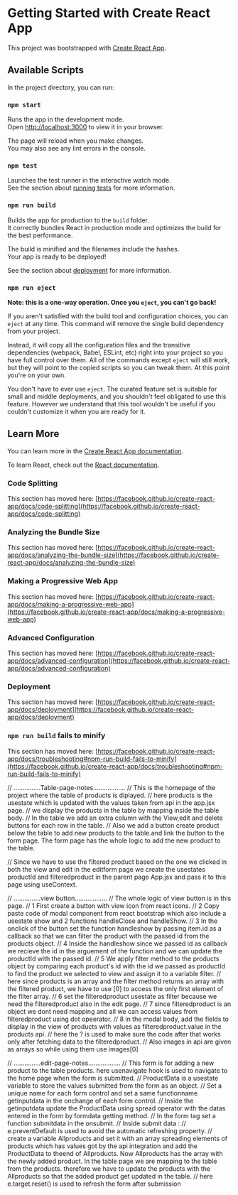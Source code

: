 # Getting Started with Create React App

This project was bootstrapped with [Create React App](https://github.com/facebook/create-react-app).

## Available Scripts

In the project directory, you can run:

### `npm start`

Runs the app in the development mode.\
Open [http://localhost:3000](http://localhost:3000) to view it in your browser.

The page will reload when you make changes.\
You may also see any lint errors in the console.

### `npm test`

Launches the test runner in the interactive watch mode.\
See the section about [running tests](https://facebook.github.io/create-react-app/docs/running-tests) for more information.

### `npm run build`

Builds the app for production to the `build` folder.\
It correctly bundles React in production mode and optimizes the build for the best performance.

The build is minified and the filenames include the hashes.\
Your app is ready to be deployed!

See the section about [deployment](https://facebook.github.io/create-react-app/docs/deployment) for more information.

### `npm run eject`

**Note: this is a one-way operation. Once you `eject`, you can't go back!**

If you aren't satisfied with the build tool and configuration choices, you can `eject` at any time. This command will remove the single build dependency from your project.

Instead, it will copy all the configuration files and the transitive dependencies (webpack, Babel, ESLint, etc) right into your project so you have full control over them. All of the commands except `eject` will still work, but they will point to the copied scripts so you can tweak them. At this point you're on your own.

You don't have to ever use `eject`. The curated feature set is suitable for small and middle deployments, and you shouldn't feel obligated to use this feature. However we understand that this tool wouldn't be useful if you couldn't customize it when you are ready for it.

## Learn More

You can learn more in the [Create React App documentation](https://facebook.github.io/create-react-app/docs/getting-started).

To learn React, check out the [React documentation](https://reactjs.org/).

### Code Splitting

This section has moved here: [https://facebook.github.io/create-react-app/docs/code-splitting](https://facebook.github.io/create-react-app/docs/code-splitting)

### Analyzing the Bundle Size

This section has moved here: [https://facebook.github.io/create-react-app/docs/analyzing-the-bundle-size](https://facebook.github.io/create-react-app/docs/analyzing-the-bundle-size)

### Making a Progressive Web App

This section has moved here: [https://facebook.github.io/create-react-app/docs/making-a-progressive-web-app](https://facebook.github.io/create-react-app/docs/making-a-progressive-web-app)

### Advanced Configuration

This section has moved here: [https://facebook.github.io/create-react-app/docs/advanced-configuration](https://facebook.github.io/create-react-app/docs/advanced-configuration)

### Deployment

This section has moved here: [https://facebook.github.io/create-react-app/docs/deployment](https://facebook.github.io/create-react-app/docs/deployment)

### `npm run build` fails to minify

This section has moved here: [https://facebook.github.io/create-react-app/docs/troubleshooting#npm-run-build-fails-to-minify](https://facebook.github.io/create-react-app/docs/troubleshooting#npm-run-build-fails-to-minify)


// ...............Table-page-notes..................
// This is the homepage of the project where the table of products is diplayed. 
// here products is the usestate which is updated with the values taken from api in the app.jsx page. 
// we display the products in the table by mapping inside the table body. 
// In the table we add an extra column with the View,edit and delete buttons for each row in the table. 
// Also we add a button create product below the table to add new products to the table.and link the button to the form page. The form page has the whole logic to add the new product to the table.


// Since we have to use the filtered product based on the one we clicked in both the view and edit in the editform page we create the usestates productId and filteredproduct in the parent page App.jsx and pass it to this page using useContext.

// ...............view button..................
// The whole logic of view button is in this page.
// 1 First create a button with view icon from react icons. 
// 2 Copy paste code of modal component from react bootstrap which also include a usestate show and 2 functions handleClose and handleShow. 
// 3 In the onclick of the button set the function handleshow by passing item.id as a callback so that we can filter the product with the passed id from the products object.
// 4 Inside the handleshow since we passed id as callback we recieve the id in the arguement of the function and we can update the productId with the passed id.
// 5 We apply filter method to the products object by comparing each product's id with the id we passed as productId to find the product we selected to view and assign it to a variable filter.
// here since products is an array and the filter method returns an array with the filtered product, we have to use [0] to access the only first element of the filter array.
// 6 set the filteredproduct usestate as filter because we need the filteredproduct also in the edit page.
// 7 since filteredproduct is an object we dont need mapping and all we can access values from filteredproduct using dot opeerator. 
// 8 in the modal body, add the fields to display in the view of products with values as filteredproduct.value in the products api. 
// here the ? is used to make sure the code after that works only after fetching data to the filteredproduct.
// Also images in api are given as arrays so while using them use images[0]

// ...............edit-page-notes..................
// This form is for adding a new product to the table products. here usenavigate hook is used to navigate to the home page when the form is submitted. 
// ProductData is a usestate variable to store the values submitted from the form as an object.
// Set a unique name for each form control and set a same functionname getinputdata in the onchange of each form control.
// Inside the getinputdata update the ProductData using spread operator with the datas entered in the form by formdata getting method.
// In the form tag set a function submitdata in the onsubmit. 
// Inside submit data :
//    e.preventDefault is used to avoid the automatic refreshing property.
//       create a variable Allproducts and set it with an array spreading elements of products which has values got by the api integration and add the ProductData to theend of Allproducts. Now Allproducts has the array with the newly added product. In the table page we are mapping to the table from the products. therefore we have to update the products with the Allproducts so that the added product get updated in the table.
// here e.target.reset() is used to refresh the form after submission